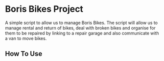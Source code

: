 Boris Bikes Project
===================

A simple script to allow us to manage Boris Bikes. The script will allow us to manage rental and return of bikes, deal with broken bikes and organise for them to be repaired by linking to a repair garage and also communicate with a van to move bikes.

How To Use
--------------------